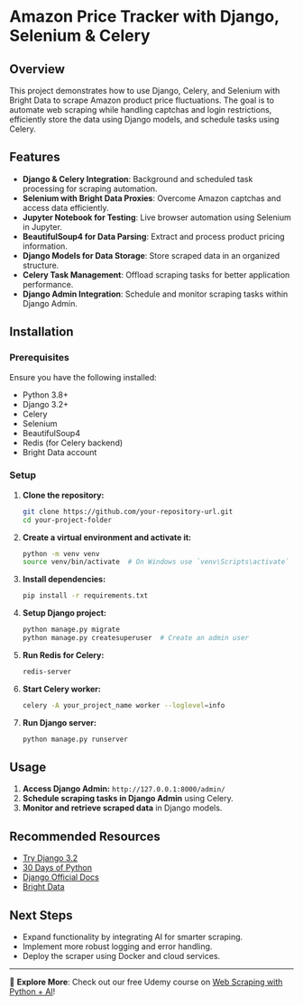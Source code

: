 # Amazon Price Tracker with Django, Selenium & Celery

## Overview
This project demonstrates how to use Django, Celery, and Selenium with Bright Data to scrape Amazon product price fluctuations. The goal is to automate web scraping while handling captchas and login restrictions, efficiently store the data using Django models, and schedule tasks using Celery.

## Features
- **Django & Celery Integration**: Background and scheduled task processing for scraping automation.
- **Selenium with Bright Data Proxies**: Overcome Amazon captchas and access data efficiently.
- **Jupyter Notebook for Testing**: Live browser automation using Selenium in Jupyter.
- **BeautifulSoup4 for Data Parsing**: Extract and process product pricing information.
- **Django Models for Data Storage**: Store scraped data in an organized structure.
- **Celery Task Management**: Offload scraping tasks for better application performance.
- **Django Admin Integration**: Schedule and monitor scraping tasks within Django Admin.

## Installation
### Prerequisites
Ensure you have the following installed:
- Python 3.8+
- Django 3.2+
- Celery
- Selenium
- BeautifulSoup4
- Redis (for Celery backend)
- Bright Data account

### Setup
1. **Clone the repository:**
   ```bash
   git clone https://github.com/your-repository-url.git
   cd your-project-folder
   ```
2. **Create a virtual environment and activate it:**
   ```bash
   python -m venv venv
   source venv/bin/activate  # On Windows use `venv\Scripts\activate`
   ```
3. **Install dependencies:**
   ```bash
   pip install -r requirements.txt
   ```
4. **Setup Django project:**
   ```bash
   python manage.py migrate
   python manage.py createsuperuser  # Create an admin user
   ```
5. **Run Redis for Celery:**
   ```bash
   redis-server
   ```
6. **Start Celery worker:**
   ```bash
   celery -A your_project_name worker --loglevel=info
   ```
7. **Run Django server:**
   ```bash
   python manage.py runserver
   ```

## Usage
1. **Access Django Admin:** `http://127.0.0.1:8000/admin/`
2. **Schedule scraping tasks in Django Admin** using Celery.
3. **Monitor and retrieve scraped data** in Django models.

## Recommended Resources
- [Try Django 3.2](https://www.youtube.com/playlist?list=PLlrATfBNZ98fB7i7wX9uB4fA5XyJ6E7W2)
- [30 Days of Python](https://www.youtube.com/playlist?list=PLlrATfBNZ98_NWwATcK3XfMoZl1A60wxD)
- [Django Official Docs](https://djangoproject.com)
- [Bright Data](https://brdta.com/justin)

## Next Steps
- Expand functionality by integrating AI for smarter scraping.
- Implement more robust logging and error handling.
- Deploy the scraper using Docker and cloud services.

---
🚀 **Explore More**: Check out our free Udemy course on [Web Scraping with Python + AI](https://www.udemy.com/course/smarter-web-scraping/)!

